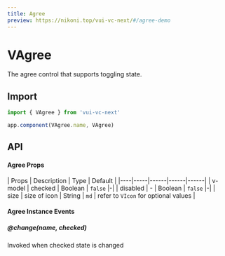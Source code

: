 ```yaml
---
title: Agree
preview: https://nikoni.top/vui-vc-next/#/agree-demo
---
```


# VAgree

The agree control that supports toggling state.

## Import

```js
import { VAgree } from 'vui-vc-next'

app.component(VAgree.name, VAgree)
```

## API

#### Agree Props
| Props | Description | Type | Default |
|----|-----|------|------|------|
| v-model | checked | Boolean | `false` |-|
| disabled | - | Boolean | `false` |-|
| size | size of icon | String | `md` | refer to `VIcon` for optional values |

#### Agree Instance Events

##### @change(name, checked)
Invoked when checked state is changed

<v-back-top />

<script setup>
import VBackTop from './misc/backTop.vue'
</script>
